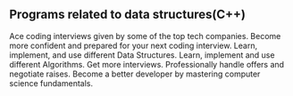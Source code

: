 ## Programs related to data structures(C++)
Ace coding interviews given by some of the top tech companies.
Become more confident and prepared for your next coding interview.
Learn, implement, and use different Data Structures.
Learn, implement and use different Algorithms.
Get more interviews.
Professionally handle offers and negotiate raises.
Become a better developer by mastering computer science fundamentals.
